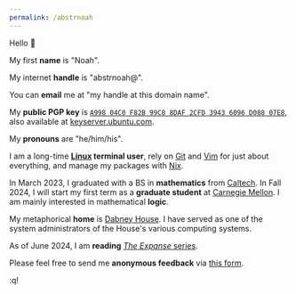 ```yaml
---
permalink: /abstrnoah
---
```


Hello 👋

My first __name__ is "Noah".

My internet __handle__ is "abstrnoah@".

You can __email__ me at "my handle at this domain name".

My __public PGP key__ is
[`A998 04C0 F82B 99C8 8DAF 2CFD 3943 6096 D088 07E8`][pgpkey],
also available at [keyserver.ubuntu.com][keyserver].

My __pronouns__ are "he/him/his".

I am a long-time __[Linux][5] terminal user__, rely on [Git][git] and
[Vim][vim] for just about everything, and manage my packages with [Nix][nix].

In March 2023, I graduated with a BS in __mathematics__ from [Caltech][caltech].
In Fall 2024, I will start my first term as a __graduate student__ at
[Carnegie Mellon][cmu].
I am mainly interested in mathematical __logic__.

My metaphorical __home__ is [Dabney House][dabney]. I have served as one of the
system administrators of the House's various computing systems.

As of June 2024, I am __reading__
[_The Expanse_ series](https://en.wikipedia.org/wiki/The_Expanse_(novel_series)).

Please feel free to send me __anonymous feedback__ via [this form][2].

:q!


[1]: https://github.com/abstrnoah
[2]: /abstrnoah/roast
[caltech]: https://caltech.edu/
[dabney]: https://dabney.caltech.edu
[5]: https://www.kernel.org/
[dotfiles]: https://en.wikipedia.org/wiki/Hidden_file_and_hidden_directory
[mydotfiles]: https://github.com/abstrnoah/dotfiles/
[vim]: https://www.vim.org/
[git]: https://git-scm.com/
[tmux]: https://github.com/tmux/tmux/wiki
[nix]: https://nixos.org/
[openpgpkey]: https://keys.openpgp.org/vks/v1/by-fingerprint/A99804C0F82B99C88DAF2CFD39436096D08807E8
[pgpkey]: /abstrnoah/public-key.pgp
[dst]: https://en.wikipedia.org/wiki/Descriptive_set_theory
[zoltan]: http://vidnyanz.elte.hu/index.html
[headrev]: https://github.com/abstrnoah/abstrnoah.github.io/tree/main
[cmu]: https://cmu.edu/
[keyserver]: https://keyserver.ubuntu.com
